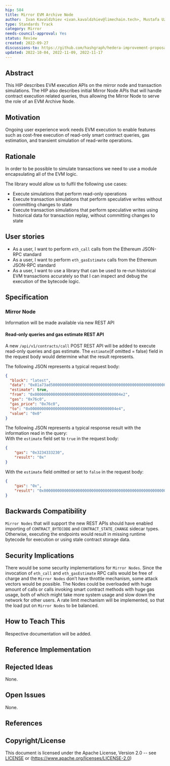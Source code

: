 ```yaml
---
hip: 584
title: Mirror EVM Archive Node
author:  Ivan Kavaldzhiev <ivan.kavaldzhiev@limechain.tech>, Mustafa Uzun <mustafa.uzun@limechain.tech>
type: Standards Track
category: Mirror
needs-council-approval: Yes
status: Review
created: 2022-09-27
discussions-to: https://github.com/hashgraph/hedera-improvement-proposal/discussions/586
updated: 2022-10-04, 2022-11-09, 2022-11-17
---
```


## Abstract

This HIP describes EVM execution APIs on the mirror node and transaction simulations.
The HIP also describes initial Mirror Node APIs that will handle contract execution related queries,
thus allowing the Mirror Node to serve the role of an EVM Archive Node.

## Motivation

Ongoing user experience work needs EVM execution to enable features such as cost-free execution of 
read-only smart contract queries, gas estimation, and transient simulation of read-write operations.

## Rationale

In order to be possible to simulate transactions we need to use a module encapsulating all of the EVM logic.

The library would allow us to fulfil the following use cases:

- Execute simulations that perform read-only operations
- Execute transaction simulations that perform speculative writes without committing changes to state
- Execute transaction simulations that perform speculative writes using historical data for transaction replay, 
without committing changes to state

## User stories

- As a user, I want to perform `eth_call` calls from the Ethereum JSON-RPC standard
- As a user, I want to perform `eth_gasEstimate` calls from the Ethereum JSON-RPC standard
- As a user, I want to use a library that can be used to re-run historical EVM transactions accurately so that I can inspect 
and debug the execution of the bytecode logic.

## Specification

### Mirror Node

Information will be made available via new REST API

#### Read-only queries and gas estimate REST API

A new  `/api/v1/contracts/call` POST REST API will be added to execute read-only queries and gas estimate.
The `estimate`(if omitted = false) field in the request body would determine what the result represents.

The following JSON represents a typical request body:
```json
{
  "block": "latest", 
  "data": "0x81a73ad500000000000000000000000000000000000000000000000000000000000004e5",
  "estimate": true,
  "from": "0x00000000000000000000000000000000000004e2", 
  "gas": "0x76c0", 
  "gas_price": "0x76c0", 
  "to": "0x00000000000000000000000000000000000004e4", 
  "value": "0x0"
}
```
The following JSON represents a typical response result with the information read in the query:  
With the `estimate` field set to `true` in the request body:
```json
{
    "gas": "0x3234333230",
    "result": "0x"
}
```
With the `estimate` field omitted or set to `false` in the request body:
```json
{
    "gas": "0x",
    "result": "0x000000000000000000000000000000000000000000000000000000000000002000000000000000000000000000000000000000000000000000000000000000037474740000000000000000000000000000000000000000000000000000000000"
}
```

## Backwards Compatibility

`Mirror Nodes` that will support the new REST APIs should have enabled importing of `CONTRACT_BYTECODE` and `CONTRACT_STATE_CHANGE` 
sidecar types. Otherwise, executing the endpoints would result in missing runtime bytecode for execution
or using stale contract storage data.

## Security Implications

There would be some security implementations for `Mirror Nodes`. Since the invocation of `eth_call` and `eth_gasEstimate` RPC calls 
would be free of charge and the `Mirror Nodes` don’t have throttle mechanism, some attack vectors would be possible. 
The Nodes could be overloaded with huge amount of calls or calls invoking smart contract methods with huge gas usage, 
both of which might take more system usage and slow down the network for other users. A rate limit mechanism will be implemented,
so that the load put on `Mirror Nodes` to be balanced.

## How to Teach This

Respective documentation will be added.

## Reference Implementation

## Rejected Ideas

None.

## Open Issues

None.

## References

## Copyright/License

This document is licensed under the Apache License, Version 2.0 --
see [LICENSE](../LICENSE) or (https://www.apache.org/licenses/LICENSE-2.0)
